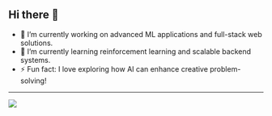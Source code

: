 ## **Hi there 👋**

- 🔭 I’m currently working on advanced ML applications and full-stack web solutions.  
- 🌱 I’m currently learning reinforcement learning and scalable backend systems.  
- ⚡ Fun fact: I love exploring how AI can enhance creative problem-solving!  

---

[![](https://visitcount.itsvg.in/api?id=yvarun5292&label=Profile%20Views&pretty=false)](https://visitcount.itsvg.in)
